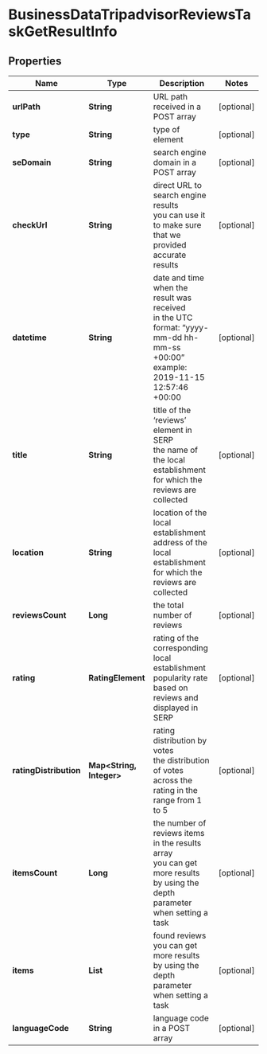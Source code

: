 # BusinessDataTripadvisorReviewsTaskGetResultInfo


## Properties

| Name | Type | Description | Notes |
|------------ | ------------- | ------------- | -------------|
**urlPath** | **String** | URL path received in a POST array |[optional]|
**type** | **String** | type of element |[optional]|
**seDomain** | **String** | search engine domain in a POST array |[optional]|
**checkUrl** | **String** | direct URL to search engine results<br>you can use it to make sure that we provided accurate results |[optional]|
**datetime** | **String** | date and time when the result was received<br>in the UTC format: “yyyy-mm-dd hh-mm-ss +00:00”<br>example:<br>2019-11-15 12:57:46 +00:00 |[optional]|
**title** | **String** | title of the ‘reviews’ element in SERP<br>the name of the local establishment for which the reviews are collected |[optional]|
**location** | **String** | location of the local establishment<br>address of the local establishment for which the reviews are collected |[optional]|
**reviewsCount** | **Long** | the total number of reviews |[optional]|
**rating** | **RatingElement** | rating of the corresponding local establishment<br>popularity rate based on reviews and displayed in SERP |[optional]|
**ratingDistribution** | **Map<String, Integer>** | rating distribution by votes<br>the distribution of votes across the rating in the range from 1 to 5 |[optional]|
**itemsCount** | **Long** | the number of reviews items in the results array<br>you can get more results by using the depth parameter when setting a task |[optional]|
**items** | **List<TripadvisorReviewSearch>** | found reviews<br>you can get more results by using the depth parameter when setting a task |[optional]|
**languageCode** | **String** | language code in a POST array |[optional]|